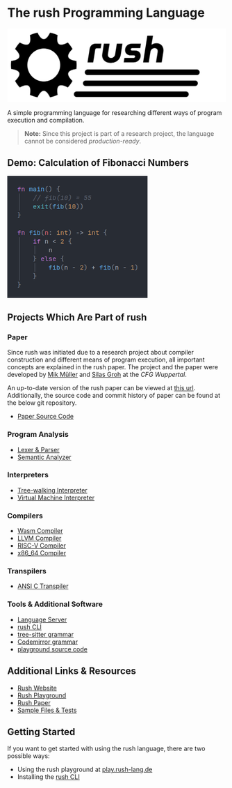 # The rush Programming Language

![the rush logo](https://raw.githubusercontent.com/rush-rs/rush/main/logo/rush_logo_outline.svg)

A simple programming language for researching different ways of program
execution and compilation.

> **Note:** Since this project is part of a research project, the language
> cannot be considered _production-ready_.

## Demo: Calculation of Fibonacci Numbers

![calculation of Fibonacci numbers in rush](https://raw.githubusercontent.com/rush-rs/.github/main/fib/fib.png)

## Projects Which Are Part of rush

### Paper

Since rush was initiated due to a research project about compiler construction
and different means of program execution, all important concepts are explained
in the rush paper. The project and the paper were developed by
[Mik Müller](https://github.com/MikMuellerDev) and
[Silas Groh](https://github.com/RubixDev) at the _CFG Wuppertal_.

An up-to-date version of the rush paper can be viewed at
[this url](https://paper.rush-lang.de). Additionally, the source code and commit
history of paper can be found at the below git repository.

- [Paper Source Code](https://github.com/rush-rs/paper)

### Program Analysis

- [Lexer & Parser](https://github.com/rush-rs/rush/tree/main/crates/rush-parser)
- [Semantic Analyzer](https://github.com/rush-rs/rush/tree/main/crates/rush-analyzer)

### Interpreters

- [Tree-walking Interpreter](https://github.com/rush-rs/rush/tree/main/crates/rush-interpreter-tree)
- [Virtual Machine Interpreter](https://github.com/rush-rs/rush/tree/main/crates/rush-interpreter-vm)

### Compilers

- [Wasm Compiler](https://github.com/rush-rs/rush/tree/main/crates/rush-compiler-wasm)
- [LLVM Compiler](https://github.com/rush-rs/rush/tree/main/crates/rush-compiler-llvm)
- [RISC-V Compiler](https://github.com/rush-rs/rush/tree/main/crates/rush-compiler-risc-v)
- [x86_64 Compiler](https://github.com/rush-rs/rush/tree/main/crates/rush-compiler-x86-64)

### Transpilers

- [ANSI C Transpiler](https://github.com/rush-rs/rush/tree/main/crates/rush-transpiler-c)

### Tools & Additional Software

- [Language Server](https://github.com/rush-rs/rush/tree/main/crates/rush-ls)
- [rush CLI](https://github.com/rush-rs/rush/tree/main/crates/rush-cli)
- [tree-sitter grammar](https://github.com/rush-rs/tree-sitter-rush)
- [Codemirror grammar](https://github.com/rush-rs/codemirror-lang-rush)
- [playground source code](https://github.com/rush-rs/playground)

## Additional Links & Resources

- [Rush Website](https://rush-lang.de)
- [Rush Playground](https://play.rush-lang.de)
- [Rush Paper](https://paper.rush-lang.de)
- [Sample Files & Tests](https://github.com/rush-rs/rush/tree/main/samples/tests)

## Getting Started

If you want to get started with using the rush language, there are two possible
ways:

- Using the rush playground at [play.rush-lang.de](https://play.rush-lang.de)
- Installing the [rush CLI](https://github.com/rush-rs/rush/tree/main/crates/rush-cli)
